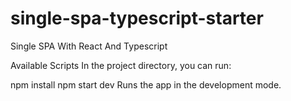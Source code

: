 # single-spa-typescript-starter

Single SPA With React And Typescript

Available Scripts
In the project directory, you can run:

npm install
npm start dev
Runs the app in the development mode.
